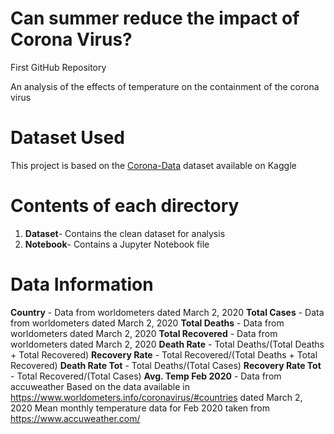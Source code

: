 # Can summer reduce the impact of Corona Virus?
First GitHub Repository

An analysis of the effects of temperature on the containment of the corona virus

# Dataset Used
This project is based on the [Corona-Data](https://www.kaggle.com/mathewsanju/corona-data) dataset available on Kaggle

# Contents of each directory
1) **Dataset**- Contains the clean dataset for analysis
2) **Notebook**- Contains a Jupyter Notebook file

# Data Information
**Country** - Data from worldometers dated March 2, 2020
**Total Cases** - Data from worldometers dated March 2, 2020
**Total Deaths** - Data from worldometers dated March 2, 2020
**Total Recovered** - Data from worldometers dated March 2, 2020
**Death Rate** - Total Deaths/(Total Deaths + Total Recovered)
**Recovery Rate** - Total Recovered/(Total Deaths + Total Recovered)
**Death Rate Tot** - Total Deaths/(Total Cases)
**Recovery Rate Tot** - Total Recovered/(Total Cases)
**Avg. Temp Feb 2020** - Data from accuweather
Based on the data available in https://www.worldometers.info/coronavirus/#countries dated March 2, 2020
Mean monthly temperature data for Feb 2020 taken from https://www.accuweather.com/

